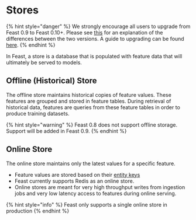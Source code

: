 # Stores

{% hint style="danger" %}
We strongly encourage all users to upgrade from Feast 0.9 to Feast 0.10+. Please see [this](https://docs.feast.dev/v/master/project/feast-0.9-vs-feast-0.10+) for an explanation of the differences between the two versions. A guide to upgrading can be found [here](https://docs.google.com/document/d/1AOsr_baczuARjCpmZgVd8mCqTF4AZ49OEyU4Cn-uTT0/edit#heading=h.9gb2523q4jlh). 
{% endhint %}

In Feast, a store is a database that is populated with feature data that will ultimately be served to models.

## Offline \(Historical\) Store

The offline store maintains historical copies of feature values. These features are grouped and stored in feature tables. During retrieval of historical data, features are queries from these feature tables in order to produce training datasets.

{% hint style="warning" %}
Feast 0.8 does not support offline storage. Support will be added in Feast 0.9.
{% endhint %}

## Online Store

The online store maintains only the latest values for a specific feature.

* Feature values are stored based on their [entity keys](glossary.md#entity-key)
* Feast currently supports Redis as an online store.
* Online stores are meant for very high throughput writes from ingestion jobs and very low latency access to features during online serving.

{% hint style="info" %}
Feast only supports a single online store in production
{% endhint %}

